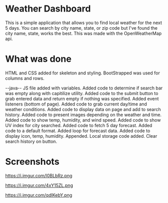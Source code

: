 # Weather Dashboard
This is a simple application that allows you to find local weather for the next 5 days. You can search by city name, state, or zip code but I've found the city name, state, works the best. This was made with the OpenWeatherMap api.

# What was done
HTML and CSS added for skeleton and styling.
BootStrapped was used for columns and rows.

--java--
JS file added with variables.
Added code to determine if search bar was empty along with capitilize utility.
Added code to the submit button to grab entered data and return empty if nothing was specified.
Added event listeners (bottom of page).
Added code to grab current day/time and weather conditions.
Added code to display data on page and add to search history.
Added code to present images depending on the weather and time.
Added code to show temp, humidity, and wind speed.
Added code to show UV index for city searched.
Added code to fetch 5 day forecast.
Added code to a default format.
Added loop for forecast data.
Added code to display icon, temp, humidity.
Appended.
Local storage code added.
Clear search history on button.

# Screenshots
https://i.imgur.com/l0BLbRz.png

https://i.imgur.com/4xY15ZL.png

https://i.imgur.com/qdIKebY.png
